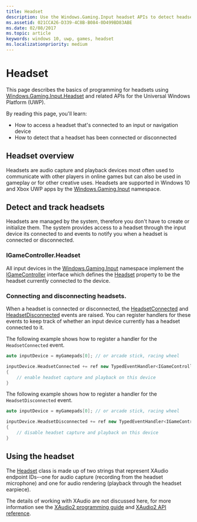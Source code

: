 ```yaml
---
title: Headset
description: Use the Windows.Gaming.Input headset APIs to detect headsets, capture player voice, and playback audio.
ms.assetid: 021CCA26-D339-4C8B-B084-0D499BD83ABE
ms.date: 02/08/2017
ms.topic: article
keywords: windows 10, uwp, games, headset
ms.localizationpriority: medium
---
```

# Headset

This page describes the basics of programming for headsets using [Windows.Gaming.Input.Headset][headset] and related APIs for the Universal Windows Platform (UWP).

By reading this page, you'll learn:
* How to access a headset that's connected to an input or navigation device
* How to detect that a headset has been connected or disconnected


## Headset overview

Headsets are audio capture and playback devices most often used to communicate with other players in online games but can also be used in gameplay or for other creative uses. Headsets are supported in Windows 10 and Xbox UWP apps by the [Windows.Gaming.Input][] namespace.


## Detect and track headsets

Headsets are managed by the system, therefore you don't have to create or initialize them. The system provides access to a headset through the input device its connected to and events to notify you when a headset is connected or disconnected.

### IGameController.Headset

All input devices in the [Windows.Gaming.Input][] namespace implement the [IGameController][] interface which defines the [Headset][igamecontroller.headset] property to be the headset currently connected to the device.

### Connecting and disconnecting headsets.

When a headset is connected or disconnected, the [HeadsetConnected][igamecontroller.headsetconnected] and [HeadsetDisconnected][igamecontroller.headsetdisconnected] events are raised. You can register handlers for these events to keep track of whether an input device currently has a headset connected to it.

The following example shows how to register a handler for the `HeadsetConnected` event.

```cpp
auto inputDevice = myGamepads[0]; // or arcade stick, racing wheel

inputDevice.HeadsetConnected += ref new TypedEventHandler<IGameController^, Headset^>(IGameController^ device, Headset^ headset)
{
    // enable headset capture and playback on this device
}
```

The following example shows how to register a handler for the `HeadsetDisconnected` event.

```cpp
auto inputDevice = myGamepads[0]; // or arcade stick, racing wheel

inputDevice.HeadsetDisconnected += ref new TypedEventHandler<IGameController^, Headset^>(IGameController^ device, Headset^ headset)
{
    // disable headset capture and playback on this device
}
```

## Using the headset

The [Headset][] class is made up of two strings that represent XAudio endpoint IDs--one for audio capture (recording from the headset microphone) and one for audio rendering (playback through the headset earpiece).

The details of working with XAudio are not discussed here, for more information see the [XAudio2 programming guide](https://docs.microsoft.com/windows/desktop/xaudio2/programming-guide) and [XAudio2 API reference](https://docs.microsoft.com/windows/desktop/xaudio2/programming-reference).


[Windows.Gaming.Input]: https://msdn.microsoft.com/library/windows/apps/windows.gaming.input.aspx
[igamecontroller]: https://msdn.microsoft.com/library/windows/apps/windows.gaming.input.igamecontroller.aspx
[igamecontroller.headset]: https://msdn.microsoft.com/library/windows/apps/windows.gaming.input.igamecontroller.headset.aspx
[igamecontroller.headsetconnected]: https://msdn.microsoft.com/library/windows/apps/windows.gaming.input.igamecontroller.headsetconnected.aspx
[igamecontroller.headsetdisconnected]: https://msdn.microsoft.com/library/windows/apps/windows.gaming.input.igamecontroller.headsetdisconnected.aspx
[headset]: https://msdn.microsoft.com/library/windows/apps/windows.gaming.input.headset.aspx

